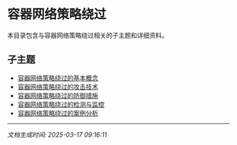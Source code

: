 # 容器网络策略绕过

本目录包含与容器网络策略绕过相关的子主题和详细资料。

## 子主题

- [容器网络策略绕过的基本概念](container-network-bypass/basic-concepts.md)
- [容器网络策略绕过的攻击技术](container-network-bypass/attack-techniques.md)
- [容器网络策略绕过的防御措施](container-network-bypass/defense-measures.md)
- [容器网络策略绕过的检测与监控](container-network-bypass/detection-monitoring.md)
- [容器网络策略绕过的案例分析](container-network-bypass/case-studies.md)

---

*文档生成时间: 2025-03-17 09:16:11*
